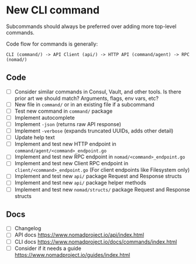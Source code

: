 # New CLI command

Subcommands should always be preferred over adding more top-level commands.

Code flow for commands is generally:

```
CLI (command/) -> API Client (api/) -> HTTP API (command/agent) -> RPC (nomad/)
```

## Code

* [ ] Consider similar commands in Consul, Vault, and other tools. Is there
  prior art we should match? Arguments, flags, env vars, etc?
* [ ] New file in `command/` or in an existing file if a subcommand
* [ ] Test new command in `command/` package
* [ ] Implement autocomplete
* [ ] Implement `-json` (returns raw API response)
* [ ] Implement `-verbose` (expands truncated UUIDs, adds other detail)
* [ ] Update help text
* [ ] Implement and test new HTTP endpoint in `command/agent/<command>_endpoint.go`
* [ ] Implement and test new RPC endpoint in `nomad/<command>_endpoint.go`
* [ ] Implement and test new Client RPC endpoint in
  `client/<command>_endpoint.go` (For client endpoints like Filesystem only)
* [ ] Implement and test new `api/` package Request and Response structs
* [ ] Implement and test new `api/` package helper methods
* [ ] Implement and test new `nomad/structs/` package Request and Response structs

## Docs

* [ ] Changelog
* [ ] API docs https://www.nomadproject.io/api/index.html
* [ ] CLI docs https://www.nomadproject.io/docs/commands/index.html
* [ ] Consider if it needs a guide https://www.nomadproject.io/guides/index.html
